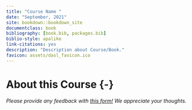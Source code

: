 ```yaml
---
title: "Course Name "
date: "September, 2021"
site: bookdown::bookdown_site
documentclass: book
bibliography: [book.bib, packages.bib]
biblio-style: apalike
link-citations: yes
description: "Description about Course/Book."
favicon: assets/dasl_favicon.ico
---
```




# About this Course {-}

*Please provide any feedback with [this form!](https://forms.gle/hc8Xt3Y2Znjb6M4Y7) We appreciate your thoughts.*


